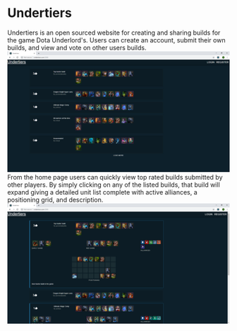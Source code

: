 # Undertiers
Undertiers is an open sourced website for creating and sharing builds for the game Dota Underlord's. 
Users can create an account, submit their own builds, and view and vote on other users builds. 
![home](/images/home.PNG)
From the home page users can quickly view top rated builds submitted by other players. By simply clicking on any of the listed builds, that build will expand giving a detailed unit list complete with active alliances, a positioning grid, and description.
![home expanded](/images/homeexpanded.PNG)
